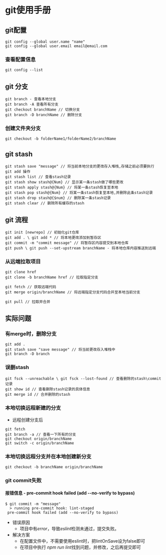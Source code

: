 # git使用手册

## git配置
```
git config --global user.name "name"
git config --global user.email email@email.com
```

### 查看配置信息
```
git config --list
```

## git 分支
```
git branch - 查看本地分支
git branch -A 查看所有分支
git checkout branchName // 切换分支
git branch -D branchName // 删除分支
```

### 创建文件夹分支
```
git checkout -b folderName1/folderName2/branchName

```

## git stash
```
git stash save "message" // 将当前本地分支的更改存入堆栈,存储之前必须要执行 git add 操作
git stash list // 查看stash记录
git stash show stash@{Num} // 显示某一条stash做了哪些更改
git stash apply stash@{Num} // 将某一条stash恢复至本地
git stash pop stash@{Num} // 将某一条stash恢复至本地,并删除此条stash记录
git stash drop stash@{$num} // 删除某一条stash记录
git stash clear // 删除所有缓存的stash
```

## git 流程
```
git init [newrepo] // 初始化git仓库
git add . \ git add * // 将本地更改添加到暂存区
git commit -m "commit message" // 将暂存区内容提交到本地仓库
git push \ git push --set-upstream branchName - 将本地仓库内容推送到远端
```

### 从远端拉取项目
```
git clone href
git clone -b branchName href // 拉取指定分支
```
```
git fetch // 获取远端代码
git merge origin/branchName // 将远端指定分支代码合并至本地当前分支
```
```
git pull // 拉取并合并
```

## 实际问题

### 有merge时，删除分支
```
git add .
git stash save "save message" // 将当前更改存入堆栈中
git branch -D branch
```

### 误删stash
```
git fsck --unreachable \ git fsck --lost-found // 查看删除的stash\commit记录
git show id // 查看删除stash记录的具体信息
git merge id // 合并删除的stash
```

### 本地切换远程新建的分支
- 远程创建分支后
```
git fetch
git branch -a // 查看一下所有的分支
git checkout origin/branchName
git switch -c origin/branchName
```
### 本地切换远程分支并在本地创建新分支
```
git checkout -b branchName origin/branchName
```

### git commit失败

#### 报错信息 - pre-commit hook failed (add --no-verify to bypass)
```
$ git commit -m "message"
  > running pre-commit hook: lint-staged
 pre-commit hook failed (add --no-verify to bypass)
```
- 错误原因
  - 项目中有*error*，导致*eslint*检测未通过，提交失败。
- 解决方案
  - 在配置文件中，不需要使用eslint时，把lintOnSave设为false即可
  - 在项目中执行 *npm run lint*找到问题，并修改，之后再提交即可
